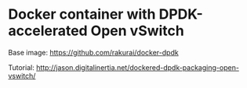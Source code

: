 # Docker container with DPDK-accelerated Open vSwitch

Base image: https://github.com/rakurai/docker-dpdk

Tutorial: http://jason.digitalinertia.net/dockered-dpdk-packaging-open-vswitch/

